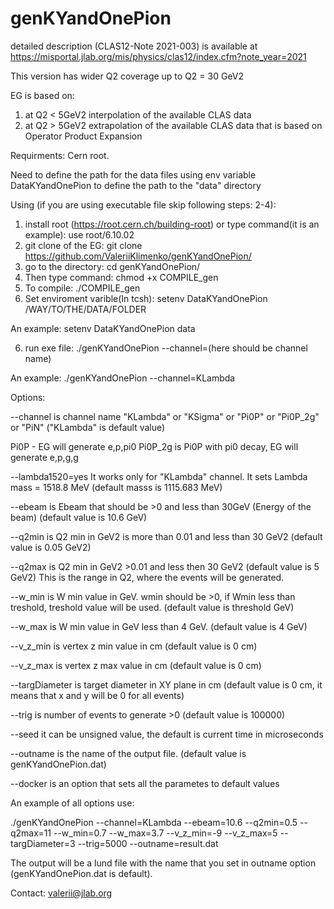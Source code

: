 # genKYandOnePion

detailed description (CLAS12-Note 2021-003) is available at 
https://misportal.jlab.org/mis/physics/clas12/index.cfm?note_year=2021

This version has wider Q2 coverage up to Q2 = 30 GeV2 

EG is based on:
1) at Q2 < 5GeV2 interpolation of the available CLAS data 
2) at Q2 > 5GeV2 extrapolation of the available CLAS data that is based on Operator Product Expansion 

Requirments: Cern root.

Need to define the path for the data files using env variable DataKYandOnePion to define the path to the "data" directory

Using (if you are using executable file skip following steps: 2-4):

1) install root (https://root.cern.ch/building-root) or type command(it is an example): use root/6.10.02
2) git clone of the EG: git clone https://github.com/ValeriiKlimenko/genKYandOnePion/ 
3) go to the directory: cd genKYandOnePion/
4) Then type command: chmod +x COMPILE_gen
5) To compile: ./COMPILE_gen
6) Set enviroment varible(In tcsh): setenv DataKYandOnePion /WAY/TO/THE/DATA/FOLDER

An example: setenv DataKYandOnePion data

6) run exe file: ./genKYandOnePion --channel=(here should be channel name)

An example: ./genKYandOnePion --channel=KLambda

Options:

--channel is channel name "KLambda" or "KSigma" or "Pi0P" or "Pi0P_2g" or "PiN" ("KLambda" is default value)

Pi0P - EG will generate e,p,pi0
Pi0P_2g is Pi0P with pi0 decay, EG will generate e,p,g,g

--lambda1520=yes It works only for "KLambda" channel. It sets Lambda mass = 1518.8 MeV (default masss is 1115.683 MeV)

--ebeam is Ebeam that should be >0 and less than 30GeV (Energy of the beam) (default value is 10.6 GeV)

--q2min is Q2 min in GeV2 is more than 0.01 and less than 30 GeV2 (default value is 0.05 GeV2)

--q2max is Q2 min in GeV2 >0.01 and less then 30 GeV2 (default value is 5 GeV2)
This is the range in Q2, where the events will be generated.

--w_min is W min value in GeV. wmin should be >0,  if Wmin less than treshold, treshold value will be used. (default value is threshold GeV) 

--w_max is W min value in GeV less than 4 GeV. (default value is 4 GeV)

--v_z_min is vertex z min value in cm (default value is 0 cm)

--v_z_max is vertex z max value in cm (default value is 0 cm)

--targDiameter is target diameter in XY plane in cm (default value is 0 cm, it means that x and y will be 0 for all events)

--trig is number of events to generate >0  (default value is 100000)

--seed it can be unsigned value, the default is current time in microseconds

--outname is the name of the output file. (default value is genKYandOnePion.dat)

--docker is an option that sets all the parametes to default values 

An example of all options use:

./genKYandOnePion --channel=KLambda --ebeam=10.6 --q2min=0.5 --q2max=11 --w_min=0.7 --w_max=3.7 --v_z_min=-9 --v_z_max=5 --targDiameter=3 --trig=5000 --outname=result.dat

	
The output will be a lund file with the name that you set in outname option (genKYandOnePion.dat is default).


Contact: valerii@jlab.org
